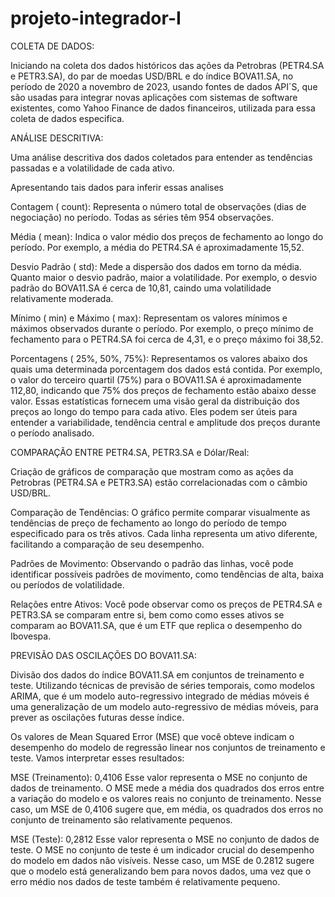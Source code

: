 # projeto-integrador-I

COLETA DE DADOS:

Iniciando na coleta dos dados históricos das ações da Petrobras (PETR4.SA e PETR3.SA), do par de moedas USD/BRL e do índice BOVA11.SA, no período de 2020 a novembro de 2023, usando fontes de dados API´S, que são usadas para integrar novas aplicações com sistemas de software existentes, como Yahoo Finance de dados financeiros, utilizada para essa coleta de dados especifica.


ANÁLISE DESCRITIVA:

Uma análise descritiva dos dados coletados para entender as tendências passadas e a volatilidade de cada ativo.

Apresentando tais dados para inferir essas analises

Contagem ( count):
Representa o número total de observações (dias de negociação) no período. Todas as séries têm 954 observações.

Média ( mean):
Indica o valor médio dos preços de fechamento ao longo do período. Por exemplo, a média do PETR4.SA é aproximadamente 15,52.

Desvio Padrão ( std):
Mede a dispersão dos dados em torno da média. Quanto maior o desvio padrão, maior a volatilidade. Por exemplo, o desvio padrão do BOVA11.SA é cerca de 10,81, caindo uma volatilidade relativamente moderada.

Mínimo ( min) e Máximo ( max):
Representam os valores mínimos e máximos observados durante o período. Por exemplo, o preço mínimo de fechamento para o PETR4.SA foi cerca de 4,31, e o preço máximo foi 38,52.

Porcentagens ( 25%, 50%, 75%):
Representamos os valores abaixo dos quais uma determinada porcentagem dos dados está contida. Por exemplo, o valor do terceiro quartil (75%) para o BOVA11.SA é aproximadamente 112,80, indicando que 75% dos preços de fechamento estão abaixo desse valor.
Essas estatísticas fornecem uma visão geral da distribuição dos preços ao longo do tempo para cada ativo. Eles podem ser úteis para entender a variabilidade, tendência central e amplitude dos preços durante o período analisado.

COMPARAÇÃO ENTRE PETR4.SA, PETR3.SA e Dólar/Real:

Criação de gráficos de comparação que mostram como as ações da Petrobras (PETR4.SA e PETR3.SA) estão correlacionadas com o câmbio USD/BRL. 


Comparação de Tendências:
O gráfico permite comparar visualmente as tendências de preço de fechamento ao longo do período de tempo especificado para os três ativos. Cada linha representa um ativo diferente, facilitando a comparação de seu desempenho.

Padrões de Movimento:
Observando o padrão das linhas, você pode identificar possíveis padrões de movimento, como tendências de alta, baixa ou períodos de volatilidade.

Relações entre Ativos:
Você pode observar como os preços de PETR4.SA e PETR3.SA se comparam entre si, bem como como esses ativos se comparam ao BOVA11.SA, que é um ETF que replica o desempenho do Ibovespa.

PREVISÃO DAS OSCILAÇÕES DO BOVA11.SA:

Divisão dos dados do índice BOVA11.SA em conjuntos de treinamento e teste. Utilizando técnicas de previsão de séries temporais, como modelos ARIMA, que é um modelo auto-regressivo integrado de médias móveis é uma generalização de um modelo auto-regressivo de médias móveis, para prever as oscilações futuras desse índice.


Os valores de Mean Squared Error (MSE) que você obteve indicam o desempenho do modelo de regressão linear nos conjuntos de treinamento e teste. Vamos interpretar esses resultados:

MSE (Treinamento): 0,4106
Esse valor representa o MSE no conjunto de dados de treinamento. O MSE mede a média dos quadrados dos erros entre a variação do modelo e os valores reais no conjunto de treinamento. Nesse caso, um MSE de 0,4106 sugere que, em média, os quadrados dos erros no conjunto de treinamento são relativamente pequenos.

MSE (Teste): 0,2812
Esse valor representa o MSE no conjunto de dados de teste. O MSE no conjunto de teste é um indicador crucial do desempenho do modelo em dados não visíveis. Nesse caso, um MSE de 0.2812 sugere que o modelo está generalizando bem para novos dados, uma vez que o erro médio nos dados de teste também é relativamente pequeno.


